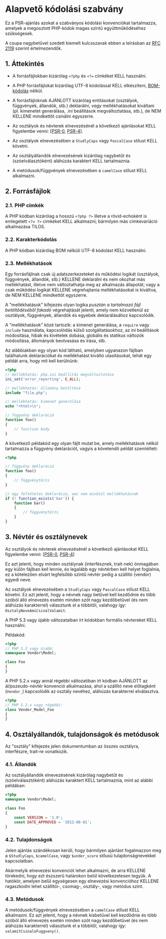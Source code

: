# Alapvető kódolási szabvány

Ez a PSR-ajánlás azokat a szabványos kódolási konvenciókat tartalmazza, amelyek a megosztott PHP-kódok magas szintű együttműködéséhez szükségesek.

A csupa nagybetűvel szedett kiemelt kulcsszavak ebben a leírásban az [RFC 2119](../related-rfcs/2119.md) szerint értelmezendők.

[PSR-0]: PSR-0.md
[PSR-4]: PSR-4-autoloader.md

## 1. Áttekintés

- A forrásfájlokban kizárólag `<?php` és `<?=` címkéket KELL használni.

- A PHP forrásfájlokat kizárólag UTF-8 kódolással KELL elkészíteni, [BOM-kódolás](https://hu.wikipedia.org/wiki/UTF-8#BOM) nélkül.

- A forrásfájloknak AJÁNLOTT kizárólag entitásokat (osztályok, függvények, állandók, stb.) deklarálni, *vagy* mellékhatásokat kiváltani (pl. kimenetet generálása, .ini beállítások megváltoztatása, stb.), de NEM KELLENE mindkettőt csinálni egyszerre.

- Az osztályok és névterek elnevezésénél a következő ajánlásokat KELL figyelembe venni: [[PSR-0], [PSR-4]].

- Az osztályok elnevezésében a `StudlyCaps` vagy `PascalCase` stílust KELL követni.

- Az osztályállandók elnevezésének kizárólag nagybetűt és (szóelválasztóként) aláhúzás karaktert KELL tartalmaznia.

- A metódusok/függvények elnevezésében a `camelCase` stílust KELL alkalmazni.

## 2. Forrásfájlok

### 2.1. PHP címkék

A PHP kódban kizárólag a hosszú `<?php ?>` illetve a rövid-echoként is emlegetett `<?= ?>` címkéket KELL alkalmazni; bármilyen más címkevariáció alkalmazása TILOS.

### 2.2. Karakterkódolás

A PHP kódban kizárólag BOM nélküli UTF-8 kódolást KELL használni.

### 2.3. Mellékhatások

Egy forrásfájlnak csak új adatszerkezeteket és működési logikát (osztályok, függvények, állandók,
stb.) KELLENE deklarálni és nem okozhat más mellékhatást, illetve nem változtathatja meg az alkalmazás állapotát; vagy a csak működési logikát KELLENE végrehajtania mellékhatásokat is kiváltva, de NEM KELLENE mindkettőt egyszerre.

A "mellékhatások" kifejezés olyan logika *pusztán a tartalmazó fájl betöltődéséből fakadó* végrehajtását jelenti, amely nem közvetlenül az osztályok, függvények, állandók és egyebek deklarálásához kapcsolódik.

A "mellékhatások" közé tartozik: a kimenet generálása, a `require` vagy `include` használata, kapcsolódás külső szolgáltatásokhoz, az ini beállítások módosítása, hibák és kivételek dobása, globális és statikus változók módosítása, állományok beolvasása és írása, stb.

Az alábbiakban egy olyan kód látható, amelyben ugyanazon fájlban találhatunk deklarációkat és mellékhatást kiváltó utasításokat, tehát egy példát arra, hogy mit kell kerülnünk:

~~~php
<?php
// mellékhatás: php.ini beállítás megváltoztatása
ini_set('error_reporting', E_ALL);

// mellékhatás: állomány betöltése
include "file.php";

// mellékhatás: kimenet generálása
echo "<html>\n";

// függvény deklaráció
function foo()
{
    // function body
}
~~~

A következő példakód egy olyan fájlt mutat be, amely mellékhatások nélkül tartalmazza a függvény deklarációt, vagyis a követendő példát szemlélteti:

~~~php
<?php

// függvény deklaráció
function foo()
{
    // függvénytörzs
}

// egy feltételes deklaráció, ami nem minősül mellékhatásnak
if (! function_exists('bar')) {
    function bar()
    {
        // függvénytörzs
    }
}
~~~

## 3. Névtér és osztálynevek

Az osztályok és névterek elnevezésénél a következő ajánlásokat KELL figyelembe venni: [[PSR-0], [PSR-4]]

Ez azt jelenti, hogy minden osztálynak (interfésznek, trait-nek) önmagában egy külön fájlban kell lennie, és legalább egy névtérben kell helyet foglalnia, ez a kötelezően elvárt legfelsőbb szintű névtér pedig a szállító (vendor) egyedi neve.

Az osztályok elnevezésében a `StudlyCaps` vagy `PascalCase` stílust KELL követni. Ez azt jelenti, hogy a névnek nagy betűvel kell kezdődnie és több szóból álló elnevezés esetén minden szót nagy kezdőbetűvel (és nem aláhúzás karakterrel) választunk el a többitől, valahogy így: `OsztalyNeveAmiCsinalValamit`.

A PHP 5.3 vagy újabb változataiban írt kódokban formális névtereket KELL használni.

Példakód:

~~~php
<?php
// PHP 5.3 vagy újabb:
namespace Vendor\Model;

class Foo
{
}
~~~

A PHP 5.2.x vagy annál régebbi változatiban írt kódban AJÁNLOTT az ál/pszeudo-névtér konvenció alkalmazása, ahol a szállító neve előtagként (`Vendor_`) kapcsolódik az osztály nevéhez, aláhúzás karakterrel elválasztva.

~~~php
<?php
// PHP 5.2.x vagy régebbi:
class Vendor_Model_Foo
{
}
~~~

## 4. Osztályállandók, tulajdonságok és metódusok

Az "osztály" kifejezés jelen dokumentumban az összes osztályra, interfészre, trait-re vonatkozik.

### 4.1. Állandók

Az osztályállandók elnevezésének kizárólag nagybetűt és (szóelválasztóként) aláhúzás karaktert KELL tartalmaznia, mint az alábbi példában:

~~~php
<?php
namespace Vendor\Model;

class Foo
{
    const VERSION = '1.0';
    const DATE_APPROVED = '2012-06-01';
}
~~~

### 4.2. Tulajdonságok

Jelen ajánlás szándékosan kerüli, hogy bármilyen ajánlást fogalmazzon meg a `$StudlyCaps`, `$camelCase`, vagy `$under_score` stílusú tulajdonságnevekkel kapcsolatban.

Akármelyik elnevezési konvenciót lehet alkalmazni, de arra KELLENE törekedni, hogy ezt észszerű határokon belül következetesen tegyük. A hatókör, amelyen belül egységesen egy elnevezési konvencióhoz KELLENE ragaszkodni lehet szállítói-, csomag-, osztály-, vagy metódus szint.

### 4.3. Metódusok

A metódusok/függvények elnevezésében a `camelCase` stílust KELL alkalmazni. Ez azt jelenti, hogy a névnek kisbetűvel kell kezdődnie és több szóból álló elnevezés esetén minden szót nagy kezdőbetűvel (és nem aláhúzás karakterrel) választunk el a többitől, valahogy így: `valamitCsinaloFuggveny()`.
